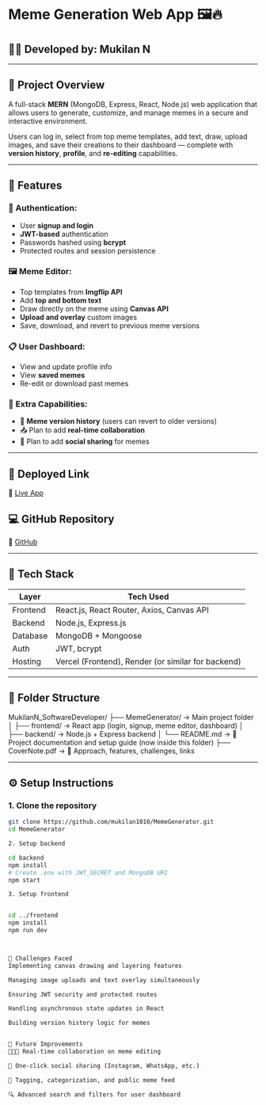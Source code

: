 # Meme Generation Web App 🖼️🔥

## 👨‍💻 Developed by: Mukilan N 


---

## 📌 Project Overview

A full-stack **MERN** (MongoDB, Express, React, Node.js) web application that allows users to generate, customize, and manage memes in a secure and interactive environment.

Users can log in, select from top meme templates, add text, draw, upload images, and save their creations to their dashboard — complete with **version history**, **profile**, and **re-editing** capabilities.

---

## 🌟 Features

### 🔐 Authentication:
- User **signup and login**
- **JWT-based** authentication
- Passwords hashed using **bcrypt**
- Protected routes and session persistence

### 🖼️ Meme Editor:
- Top templates from **Imgflip API**
- Add **top and bottom text**
- Draw directly on the meme using **Canvas API**
- **Upload and overlay** custom images
- Save, download, and revert to previous meme versions

### 📋 User Dashboard:
- View and update profile info
- View **saved memes**
- Re-edit or download past memes

### 🧠 Extra Capabilities:
- 🔄 **Meme version history** (users can revert to older versions)
- 📤 Plan to add **real-time collaboration**
- 📣 Plan to add **social sharing** for memes

---

## 🚀 Deployed Link
🔗 [Live App](https://meme-generator-lime-phi.vercel.app/)

## 💻 GitHub Repository
🔗 [GitHub](https://github.com/mukilan1010/MemeGenerator)

---

## 🧱 Tech Stack

| Layer       | Tech Used                          |
|-------------|------------------------------------|
| Frontend    | React.js, React Router, Axios, Canvas API |
| Backend     | Node.js, Express.js                |
| Database    | MongoDB + Mongoose                 |
| Auth        | JWT, bcrypt                        |
| Hosting     | Vercel (Frontend), Render (or similar for backend) |

---

## 📁 Folder Structure
MukilanN_SoftwareDeveloper/
├── MemeGenerator/             → Main project folder
│   ├── frontend/              → React app (login, signup, meme editor, dashboard)
│   ├── backend/               → Node.js + Express backend
│   └── README.md              → 📄 Project documentation and setup guide (now inside this folder)
├── CoverNote.pdf              → 📄 Approach, features, challenges, links


---

## ⚙️ Setup Instructions

### 1. Clone the repository

```bash
git clone https://github.com/mukilan1010/MemeGenerator.git
cd MemeGenerator

2. Setup backend

cd backend
npm install
# Create .env with JWT_SECRET and MongoDB URI
npm start

3. Setup frontend


cd ../frontend
npm install
npm run dev



🧩 Challenges Faced
Implementing canvas drawing and layering features

Managing image uploads and text overlay simultaneously

Ensuring JWT security and protected routes

Handling asynchronous state updates in React

Building version history logic for memes


📌 Future Improvements
🧑‍🤝‍🧑 Real-time collaboration on meme editing

📲 One-click social sharing (Instagram, WhatsApp, etc.)

🧩 Tagging, categorization, and public meme feed

🔍 Advanced search and filters for user dashboard